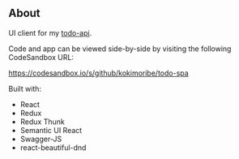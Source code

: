 ## About
UI client for my [todo-api](https://gitlab.com/koki.moribe/todo-api).

Code and app can be viewed side-by-side by visiting the following CodeSandbox URL:

https://codesandbox.io/s/github/kokimoribe/todo-spa


Built with:
* React
* Redux
* Redux Thunk
* Semantic UI React
* Swagger-JS
* react-beautiful-dnd
